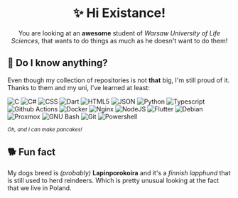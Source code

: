 <div align="center">
    <h1>✨ Hi Existance!</h1>
    <p>
        You are looking at an <b>awesome</b> student of <i>Warsaw University of Life Sciences</i>, that wants to do
        things
        as much as he doesn't want to do them!
    </p>
</div>

<h2>📜 Do I know anything?</h2>
<p>
    Even though my collection of repositories is not <b>that</b> big, I'm still
    proud of it. Thanks to them and my uni, I've learned at least:
</p>


 ![C](https://img.shields.io/badge/C-00599C?style=for-the-badge&logo=c&logoColor=white) ![C#](https://img.shields.io/badge/C%23-239120?style=for-the-badge&logo=c-sharp&logoColor=white) ![CSS](https://img.shields.io/badge/CSS3-1572B6?style=for-the-badge&logo=css3&logoColor=white) ![Dart](https://img.shields.io/badge/Dart-0175C2?style=for-the-badge&logo=dart&logoColor=white) ![HTML5](https://img.shields.io/badge/HTML5-E34F26?style=for-the-badge&logo=html5&logoColor=white) ![JSON](https://img.shields.io/badge/json-5E5C5C?style=for-the-badge&logo=json&logoColor=white) ![Python](https://img.shields.io/badge/Python-FFD43B?style=for-the-badge&logo=python&logoColor=black) ![Typescript](https://img.shields.io/badge/TypeScript-007ACC?style=for-the-badge&logo=typescript&logoColor=white) ![Github Actions](https://img.shields.io/badge/GitHub_Actions-2088FF?style=for-the-badge&logo=github-actions&logoColor=white) ![Docker](https://img.shields.io/badge/Docker-2CA5E0?style=for-the-badge&logo=docker&logoColor=white) ![Nginx](https://img.shields.io/badge/Nginx-009639?style=for-the-badge&logo=nginx&logoColor=white) ![NodeJS](https://img.shields.io/badge/Node%20js-339933?style=for-the-badge&logo=nodedotjs&logoColor=white) ![Flutter](https://img.shields.io/badge/Flutter-02569B?style=for-the-badge&logo=flutter&logoColor=white) ![Debian](https://img.shields.io/badge/Debian-A81D33?style=for-the-badge&logo=debian&logoColor=white) ![Proxmox](https://img.shields.io/badge/Proxmox-E57000?style=for-the-badge&logo=proxmox&logoColor=white) ![GNU Bash](https://img.shields.io/badge/GNU%20Bash-4EAA25?style=for-the-badge&logo=GNU%20Bash&logoColor=white) ![Git](https://img.shields.io/badge/GIT-E44C30?style=for-the-badge&logo=git&logoColor=white) ![Powershell](https://img.shields.io/badge/Powershell-2CA5E0?style=for-the-badge&logo=powershell&logoColor=white)
 
*<sub>Oh, and I can make pancakes!</sub>*

<h2>
🐕 Fun fact
</h2>
<p>
    My dogs breed is <i>(probably)</i> <b>Lapinporokoira</b> and it's a <i>finnish lapphund</i> that is still used to herd reindeers. Which is pretty unusual looking at the fact that we live in Poland.
</p>
